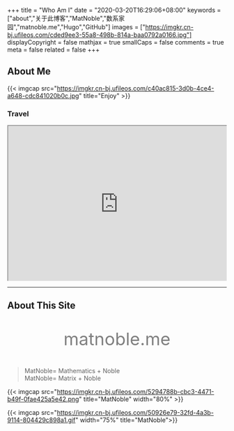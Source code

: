 +++
title = "Who Am I"
date = "2020-03-20T16:29:06+08:00"
keywords = ["about","关于此博客","MatNoble","数系家园","matnoble.me","Hugo","GitHub"]
images = ["https://imgkr.cn-bj.ufileos.com/cded9ee3-55a8-498b-814a-baa0792a0166.jpg"]
displayCopyright = false
mathjax = true
smallCaps = false
comments = true
meta = false
related = false
+++

## About Me	

{{< imgcap src="https://imgkr.cn-bj.ufileos.com/c40ac815-3d0b-4ce4-a648-cdc841020b0c.jpg" title="Enjoy" >}}

### Travel

<div style="position: relative; width: 100%; padding-bottom: 70%; padding-top: 5px; height: 0; overflow: hidden;">
  <iframe src="https://www.google.com/maps/d/embed?mid=1L2Lih0i8JwsobbtokWqHQ8BOziiMMXO_" style="position: absolute; top: 0; left: 0; width: 100%; height: 100%"> </iframe>
</div>

<hr />

## About This Site

<p style="display:block;text-align:center;color:gray;font-size:30pt;font-family: "Arial"，"Microsoft YaHei"，"黑体"，"宋体"，sans-serif">matnoble.me</p>

> MatNoble= Mathematics + Noble<br>
> MatNoble= Matrix + Noble

{{< imgcap src="https://imgkr.cn-bj.ufileos.com/5294788b-cbc3-4471-b49f-0fae425a5e42.png" title="MatNoble" width="80%" >}}

{{< imgcap src="https://imgkr.cn-bj.ufileos.com/50926e79-32fd-4a3b-9114-804429c898a1.gif" width="75%" title="MatNoble">}}
